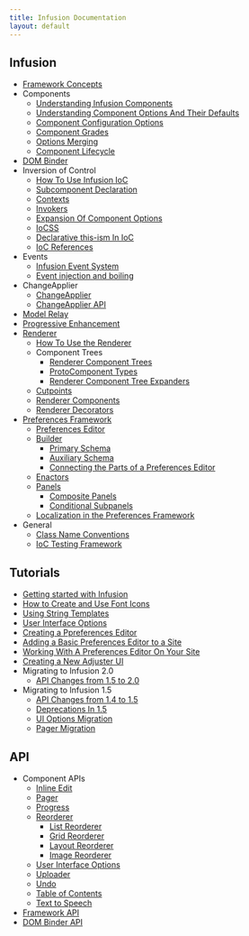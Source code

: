 ```yaml
---
title: Infusion Documentation
layout: default
---
```


## Infusion

* [Framework Concepts](FrameworkConcepts.md)
* Components
  * [Understanding Infusion Components](UnderstandingInfusionComponents.md)
  * [Understanding Component Options And Their Defaults](ComponentOptionsAndDefaults.md)
  * [Component Configuration Options](ComponentConfigurationOptions.md)
  * [Component Grades](ComponentGrades.md)
  * [Options Merging](OptionsMerging.md)
  * [Component Lifecycle](ComponentLifecycle.md)
* [DOM Binder](DOMBinder.md)
* Inversion of Control
  * [How To Use Infusion IoC](HowToUseInfusionIoC.md)
  * [Subcomponent Declaration](SubcomponentDeclaration.md)
  * [Contexts](Contexts.md)
  * [Invokers](Invokers.md)
  * [Expansion Of Component Options](ExpansionOfComponentOptions.md)
  * [IoCSS](IoCSS.md)
  * [Declarative this-ism In IoC](DeclarativeThisismInIoC.md)
  * [IoC References](IoCReferences.md)
* Events
  * [Infusion Event System](InfusionEventSystem.md)
  * [Event injection and boiling](EventInjectionAndBoiling.md)
* ChangeApplier
  * [ChangeApplier](ChangeApplier.md)
  * [ChangeApplier API](ChangeApplierAPI.md)
* [Model Relay](ModelRelay.md)
* [Progressive Enhancement](ProgressiveEnhancement.md)
* [Renderer](Renderer.md)
  * [How To Use the Renderer](HowToUseTheRenderer.md)
  * Component Trees
    * [Renderer Component Trees](RendererComponentTrees.md)
    * [ProtoComponent Types](ProtoComponentTypes.md)
    * [Renderer Component Tree Expanders](RendererComponentTreeExpanders.md)
  * [Cutpoints](Cutpoints.md)
  * [Renderer Components](RendererComponents.md)
  * [Renderer Decorators](RendererDecorators.md)
* [Preferences Framework](PreferencesFramework.md)
  * [Preferences Editor](PreferencesEditor.md)
  * [Builder](Builder.md)
    * [Primary Schema](PrimarySchemaForPreferencesFramework.md)
    * [Auxiliary Schema](AuxiliarySchemaForPreferencesFramework.md)
    * [Connecting the Parts of a Preferences Editor](ConnectingThePartsOfAPreferencesEditor.md)
  * [Enactors](Enactors.md)
  * [Panels](Panels.md)
    * [Composite Panels](CompositePanels.md)
    * [Conditional Subpanels](ConditionalSubpanels.md)
  * [Localization in the Preferences Framework](LocalizationInThePreferencesFramework.md)
* General
  * [Class Name Conventions](ClassNameConventions.md)
  * [IoC Testing Framework](IoCTestingFramework.md)

## Tutorials

* [Getting started with Infusion](tutorial-gettingStartedWithInfusion/GettingStartedWithInfusion.md)
* [How to Create and Use Font Icons](tutorial-iconFonts/HowToCreateAndUseFontIcons.md)
* [Using String Templates](tutorial-usingStringTemplates/UsingStringTemplates.md)
* [User Interface Options](tutorial-userInterfaceOptions/UserInterfaceOptions.md)
* [Creating a Ppreferences Editor ](tutorial-prefsFramework/PreferencesFramework.md)
* [Adding a Basic Preferences Editor to a Site](to-do/AddingPrefsEditorToSite.md)
* [Working With A Preferences Editor On Your Site](to-do/WorkingWithPrefsEditorOnSite.md)
* [Creating a New Adjuster UI](tutorial-prefsFramework/CreatingANewAdjusterUI.md)
* Migrating to Infusion 2.0
    * [API Changes from 1.5 to 2.0](APIChangesFrom1_5To2_0.md)
* Migrating to Infusion 1.5
    * [API Changes from 1.4 to 1.5](APIChangesFrom1_4To1_5.md)
    * [Deprecations In 1.5](DeprecationsIn1_5.md)
    * [UI Options Migration](tutorial-migratingToInfusion1.5/UIOptionsMigration.md)
    * [Pager Migration](tutorial-migratingToInfusion1.5/PagerMigration.md)

## API

* Component APIs
  * [Inline Edit](to-do/InlineEditAPI.md)
  * [Pager](to-do/PagerAPI.md)
  * [Progress](to-do/ProgressAPI.md)
  * [Reorderer](to-do/ReordererAPI.md)
    * [List Reorderer](to-do/ListReordererAPI.md)
    * [Grid Reorderer](to-do/GridReordererAPI.md)
    * [Layout Reorderer](to-do/LayoutReordererAPI.md)
    * [Image Reorderer](to-do/ImageReordererAPI.md)
  * [User Interface Options](UserInterfaceOptionsAPI.md)
  * [Uploader](UploaderAPI.md)
  * [Undo](to-do/UndoAPI.md)
  * [Table of Contents](to-do/TableOfContentsAPI.md)
  * [Text to Speech](TextToSpeechAPI.md)
* [Framework API](to-do/FrameworkAPI.md)
* [DOM Binder API](DOMBinderAPI.md)

